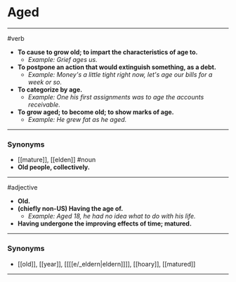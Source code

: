 # Aged
---
#verb
- **To cause to grow old; to impart the characteristics of age to.**
	- _Example: Grief ages us._
- **To postpone an action that would extinguish something, as a debt.**
	- _Example: Money's a little tight right now, let's age our bills for a week or so._
- **To categorize by age.**
	- _Example: One his first assignments was to age the accounts receivable._
- **To grow aged; to become old; to show marks of age.**
	- _Example: He grew fat as he aged._
---
### Synonyms
- [[mature]], [[elden]]
#noun
- **Old people, collectively.**
---
#adjective
- **Old.**
- **(chiefly non-US) Having the age of.**
	- _Example: Aged 18, he had no idea what to do with his life._
- **Having undergone the improving effects of time; matured.**
---
### Synonyms
- [[old]], [[year]], [[[[e/_eldern|eldern]]]], [[hoary]], [[matured]]
---
